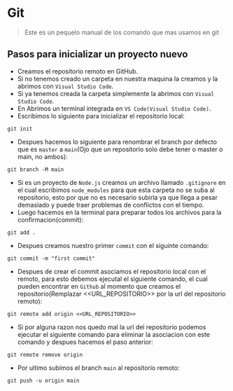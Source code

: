# Git

> Este es un pequelo manual de los comando que mas usamos en git

## Pasos para inicializar un proyecto nuevo
- Creamos el repositorio remoto en GitHub.
- Si no tenemos creado un carpeta en nuestra maquina la creamos y la abrimos con `Visual Studio Code`.
- Si ya tenemos creada la carpeta simplemente la abrimos con `Visual Studio Code`.
- En Abrimos un terminal integrada en `VS Code(Visual Studio Code)`.
- Escribimos lo siguiente para inicializar el repositorio local:
``` shell
git init
```
- Despues hacemos lo siguiente para renombrar el branch por defecto que es `master` a `main`(Ojo que un repositorio solo debe tener o master o main, no ambos):
``` shell
git branch -M main
```
- Si es un proyecto de `Node.js` creamos un archivo llamado `.gitignore`  en el cual escribimos `node_modules` para que esta carpeta no se suba al repositorio, esto por que no es necesario subirla ya que llega a pesar demasiado y puede traer problemas de conflictos con el tiempo.
- Luego hacemos en la terminal para preparar todos los archivos para la confirmacion(commit):
``` shell
git add .
```
- Despues creamos nuestro primer `commit` con el siguinte comando:
``` shell
git commit -m "first commit"
```
- Despues de crear el commit asociamos el repositorio local con el remoto, para esto debemos ejecutal el siguiente comando, el cual pueden encontrar en `Github` al momento que creamos el repositorio(Remplazar <<URL_REPOSITORIO>> por la url del repositorio remoto):
``` shell
git remote add origin <<URL_REPOSITORIO>>
```
- Si por alguna razon nos quedo mal la url del repositorio podemos ejecutar el siguiente comando para eliminar la asociacion con este comando y despues hacemos el paso anterior:
``` shell
git remote remove origin
```
- Por ultimo subimos el branch `main` al repositorio remoto:
``` shell
git push -u origin main
```

